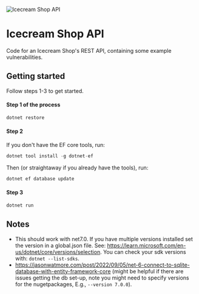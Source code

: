![Icecream Shop API](icecream-shop-api.png)

# Icecream Shop API

Code for an Icecream Shop's REST API, containing some example vulnerabilities.

## Getting started

Follow steps 1-3 to get started.

#### Step 1 of the process

```c#
dotnet restore
```

#### Step 2

If you don't have the EF core tools, run:

```c#
dotnet tool install -g dotnet-ef
```

Then (or straightaway if you already have the tools), run:

```c#
dotnet ef database update
```

#### Step 3

```c#
dotnet run
```

## Notes

- This should work with net7.0. If you have multiple versions installed set the version in a global.json file. See: https://learn.microsoft.com/en-us/dotnet/core/versions/selection. You can check your sdk versions with: `dotnet --list-sdks`.
- https://jasonwatmore.com/post/2022/09/05/net-6-connect-to-sqlite-database-with-entity-framework-core (might be helpful if there are issues getting the db set-up, note you might need to specify versions for the nugetpackages, E.g., `--version 7.0.0`).
